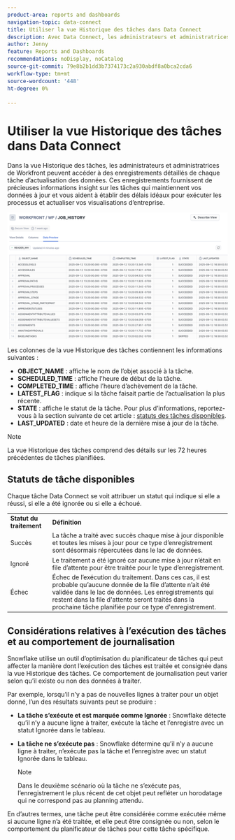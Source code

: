 ```yaml
---
product-area: reports and dashboards
navigation-topic: data-connect
title: Utiliser la vue Historique des tâches dans Data Connect
description: Avec Data Connect, les administrateurs et administratrices de Workfront peuvent accéder à des enregistrements détaillés de chaque tâche d’actualisation des données dans la vue Historique des tâches .
author: Jenny
feature: Reports and Dashboards
recommendations: noDisplay, noCatalog
source-git-commit: 79e8b2b1dd3b7374173c2a930abdf8a0bca2cda6
workflow-type: tm+mt
source-wordcount: '448'
ht-degree: 0%

---
```


# Utiliser la vue Historique des tâches dans Data Connect

Dans la vue Historique des tâches, les administrateurs et administratrices de Workfront peuvent accéder à des enregistrements détaillés de chaque tâche d’actualisation des données. Ces enregistrements fournissent de précieuses informations insight sur les tâches qui maintiennent vos données à jour et vous aident à établir des délais idéaux pour exécuter les processus et actualiser vos visualisations d’entreprise.

![Vue Historique des tâches](assets/job-history-tab.png)

Les colonnes de la vue Historique des tâches contiennent les informations suivantes :

* **OBJECT_NAME** : affiche le nom de l’objet associé à la tâche.
* **SCHEDULED_TIME** : affiche l’heure de début de la tâche.
* **COMPLETED_TIME** : affiche l’heure d’achèvement de la tâche.
* **LATEST_FLAG** : indique si la tâche faisait partie de l’actualisation la plus récente.
* **STATE** : affiche le statut de la tâche. Pour plus d’informations, reportez-vous à la section suivante de cet article : [statuts des tâches disponibles](#available-job-statuses).
* **LAST_UPDATED** : date et heure de la dernière mise à jour de la tâche.

>[!NOTE]
>
>La vue Historique des tâches comprend des détails sur les 72 heures précédentes de tâches planifiées.


## Statuts de tâche disponibles

Chaque tâche Data Connect se voit attribuer un statut qui indique si elle a réussi, si elle a été ignorée ou si elle a échoué.

<table>
    <tr>
        <td><b>Statut du traitement</b></td>
        <td><b>Définition</b></td>
    </tr>
    <tr>
        <td>Succès</td>
        <td>La tâche a traité avec succès chaque mise à jour disponible et toutes les mises à jour pour ce type d’enregistrement sont désormais répercutées dans le lac de données.</td>
    </tr>
    <tr>
        <td>Ignoré</td>
        <td>Le traitement a été ignoré car aucune mise à jour n’était en file d’attente pour être traitée pour le type d’enregistrement.</td>
    </tr>
    <tr>
        <td>Échec</td>
        <td>Échec de l’exécution du traitement. Dans ces cas, il est probable qu’aucune donnée de la file d’attente n’ait été validée dans le lac de données. Les enregistrements qui restent dans la file d'attente seront traités dans la prochaine tâche planifiée pour ce type d'enregistrement. </td>
    </tr>
   </table>


## Considérations relatives à l’exécution des tâches et au comportement de journalisation

Snowflake utilise un outil d’optimisation du planificateur de tâches qui peut affecter la manière dont l’exécution des tâches est traitée et consignée dans la vue Historique des tâches. Ce comportement de journalisation peut varier selon qu’il existe ou non des données à traiter.

Par exemple, lorsqu’il n’y a pas de nouvelles lignes à traiter pour un objet donné, l’un des résultats suivants peut se produire :

* **La tâche s’exécute et est marquée comme Ignorée** : Snowflake détecte qu’il n’y a aucune ligne à traiter, exécute la tâche et l’enregistre avec un statut Ignorée dans le tableau.

* **La tâche ne s’exécute pas** : Snowflake détermine qu’il n’y a aucune ligne à traiter, n’exécute pas la tâche et l’enregistre avec un statut Ignorée dans le tableau.

  >[!NOTE]
  >
  >Dans le deuxième scénario où la tâche ne s’exécute pas, l’enregistrement le plus récent de cet objet peut refléter un horodatage qui ne correspond pas au planning attendu.

En d’autres termes, une tâche peut être considérée comme exécutée même si aucune ligne n’a été traitée, et elle peut être consignée ou non, selon le comportement du planificateur de tâches pour cette tâche spécifique.